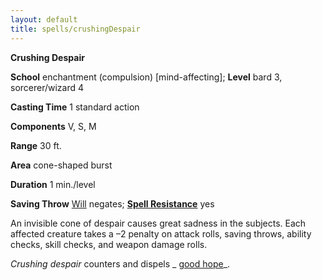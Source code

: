```yaml
---
layout: default
title: spells/crushingDespair
---
```

 **Crushing Despair**

**School** enchantment (compulsion) [mind-affecting]; **Level** bard 3, sorcerer/wizard 4

**Casting Time** 1 standard action

**Components** V, S, M

**Range** 30 ft.

**Area** cone-shaped burst

**Duration** 1 min./level

**Saving Throw** [Will](../combat#_will) negates; **[Spell Resistance](../glossary#_spell-resistance)** yes

An invisible cone of despair causes great sadness in the subjects. Each affected creature takes a –2 penalty on attack rolls, saving throws, ability checks, skill checks, and weapon damage rolls.

_Crushing despair_ counters and dispels _ [good hope](goodHope#_good-hope)_.


